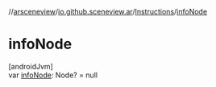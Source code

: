 //[arsceneview](../../../index.md)/[io.github.sceneview.ar](../index.md)/[Instructions](index.md)/[infoNode](info-node.md)

# infoNode

[androidJvm]\
var [infoNode](info-node.md): Node? = null
